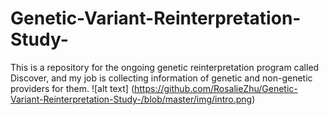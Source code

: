 # Genetic-Variant-Reinterpretation-Study-
This is a repository for the ongoing genetic reinterpretation program called Discover, and my job is collecting information of genetic and non-genetic providers for them.
![alt text] (https://github.com/RosalieZhu/Genetic-Variant-Reinterpretation-Study-/blob/master/img/intro.png)
